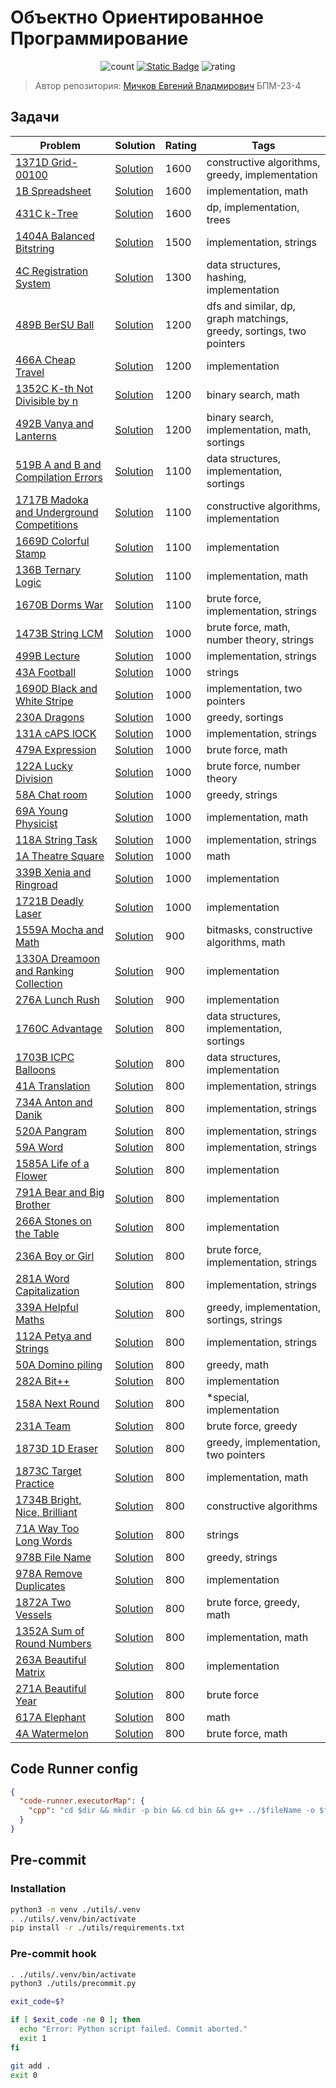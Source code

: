 # Объектно Ориентированное Программирование

<div align=center>

  ![count](https://img.shields.io/badge/Решено_задач-60-blue?style=for-the-badge)
  [![Static Badge](https://img.shields.io/badge/CodeForces_--_ParzivalEugene-black?style=for-the-badge&logo=codeforces&logoColor=white)](https://codeforces.com/profile/ParzivalEugene)
  ![rating](https://img.shields.io/badge/Средний_рейтинг-963-red?style=for-the-badge)

</div>

> Автор репозитория: [Мичков Евгений Владмирович](https://links.michkoff.com) БПМ-23-4

## Задачи

<!-- Start table -->
| Problem | Solution | Rating | Tags |
| --- | --- | --- | --- |
| [1371D Grid-00100](https://codeforces.com/problemset/problem/1371/D) | [Solution](https://github.com/ParzivalEugene/misis2024s-23-04-michkov-e-v/blob/master/prj.codeforces/1371d.cpp) | 1600 | constructive algorithms, greedy, implementation |
| [1B Spreadsheet](https://codeforces.com/problemset/problem/1/B) | [Solution](https://github.com/ParzivalEugene/misis2024s-23-04-michkov-e-v/blob/master/prj.codeforces/0001b.cpp) | 1600 | implementation, math |
| [431C k-Tree](https://codeforces.com/problemset/problem/431/C) | [Solution](https://github.com/ParzivalEugene/misis2024s-23-04-michkov-e-v/blob/master/prj.codeforces/0431c.cpp) | 1600 | dp, implementation, trees |
| [1404A Balanced Bitstring](https://codeforces.com/problemset/problem/1404/A) | [Solution](https://github.com/ParzivalEugene/misis2024s-23-04-michkov-e-v/blob/master/prj.codeforces/1404a.cpp) | 1500 | implementation, strings |
| [4C Registration System](https://codeforces.com/problemset/problem/4/C) | [Solution](https://github.com/ParzivalEugene/misis2024s-23-04-michkov-e-v/blob/master/prj.codeforces/0004c.cpp) | 1300 | data structures, hashing, implementation |
| [489B BerSU Ball](https://codeforces.com/problemset/problem/489/B) | [Solution](https://github.com/ParzivalEugene/misis2024s-23-04-michkov-e-v/blob/master/prj.codeforces/0489b.cpp) | 1200 | dfs and similar, dp, graph matchings, greedy, sortings, two pointers |
| [466A Cheap Travel](https://codeforces.com/problemset/problem/466/A) | [Solution](https://github.com/ParzivalEugene/misis2024s-23-04-michkov-e-v/blob/master/prj.codeforces/0466a.cpp) | 1200 | implementation |
| [1352C K-th Not Divisible by n](https://codeforces.com/problemset/problem/1352/C) | [Solution](https://github.com/ParzivalEugene/misis2024s-23-04-michkov-e-v/blob/master/prj.codeforces/1352c.cpp) | 1200 | binary search, math |
| [492B Vanya and Lanterns](https://codeforces.com/problemset/problem/492/B) | [Solution](https://github.com/ParzivalEugene/misis2024s-23-04-michkov-e-v/blob/master/prj.codeforces/0492b.cpp) | 1200 | binary search, implementation, math, sortings |
| [519B A and B and Compilation Errors](https://codeforces.com/problemset/problem/519/B) | [Solution](https://github.com/ParzivalEugene/misis2024s-23-04-michkov-e-v/blob/master/prj.codeforces/0519b.cpp) | 1100 | data structures, implementation, sortings |
| [1717B Madoka and Underground Competitions](https://codeforces.com/problemset/problem/1717/B) | [Solution](https://github.com/ParzivalEugene/misis2024s-23-04-michkov-e-v/blob/master/prj.codeforces/1717b.cpp) | 1100 | constructive algorithms, implementation |
| [1669D Colorful Stamp](https://codeforces.com/problemset/problem/1669/D) | [Solution](https://github.com/ParzivalEugene/misis2024s-23-04-michkov-e-v/blob/master/prj.codeforces/1669d.cpp) | 1100 | implementation |
| [136B Ternary Logic](https://codeforces.com/problemset/problem/136/B) | [Solution](https://github.com/ParzivalEugene/misis2024s-23-04-michkov-e-v/blob/master/prj.codeforces/0136b.cpp) | 1100 | implementation, math |
| [1670B Dorms War](https://codeforces.com/problemset/problem/1670/B) | [Solution](https://github.com/ParzivalEugene/misis2024s-23-04-michkov-e-v/blob/master/prj.codeforces/1670b.cpp) | 1100 | brute force, implementation, strings |
| [1473B String LCM](https://codeforces.com/problemset/problem/1473/B) | [Solution](https://github.com/ParzivalEugene/misis2024s-23-04-michkov-e-v/blob/master/prj.codeforces/1473b.cpp) | 1000 | brute force, math, number theory, strings |
| [499B Lecture](https://codeforces.com/problemset/problem/499/B) | [Solution](https://github.com/ParzivalEugene/misis2024s-23-04-michkov-e-v/blob/master/prj.codeforces/0499b.cpp) | 1000 | implementation, strings |
| [43A Football](https://codeforces.com/problemset/problem/43/A) | [Solution](https://github.com/ParzivalEugene/misis2024s-23-04-michkov-e-v/blob/master/prj.codeforces/0043a.cpp) | 1000 | strings |
| [1690D Black and White Stripe](https://codeforces.com/problemset/problem/1690/D) | [Solution](https://github.com/ParzivalEugene/misis2024s-23-04-michkov-e-v/blob/master/prj.codeforces/1690d.cpp) | 1000 | implementation, two pointers |
| [230A Dragons](https://codeforces.com/problemset/problem/230/A) | [Solution](https://github.com/ParzivalEugene/misis2024s-23-04-michkov-e-v/blob/master/prj.codeforces/0230a.cpp) | 1000 | greedy, sortings |
| [131A cAPS lOCK](https://codeforces.com/problemset/problem/131/A) | [Solution](https://github.com/ParzivalEugene/misis2024s-23-04-michkov-e-v/blob/master/prj.codeforces/0131a.cpp) | 1000 | implementation, strings |
| [479A Expression](https://codeforces.com/problemset/problem/479/A) | [Solution](https://github.com/ParzivalEugene/misis2024s-23-04-michkov-e-v/blob/master/prj.codeforces/0479a.cpp) | 1000 | brute force, math |
| [122A Lucky Division](https://codeforces.com/problemset/problem/122/A) | [Solution](https://github.com/ParzivalEugene/misis2024s-23-04-michkov-e-v/blob/master/prj.codeforces/0122a.cpp) | 1000 | brute force, number theory |
| [58A Chat room](https://codeforces.com/problemset/problem/58/A) | [Solution](https://github.com/ParzivalEugene/misis2024s-23-04-michkov-e-v/blob/master/prj.codeforces/0058a.cpp) | 1000 | greedy, strings |
| [69A Young Physicist](https://codeforces.com/problemset/problem/69/A) | [Solution](https://github.com/ParzivalEugene/misis2024s-23-04-michkov-e-v/blob/master/prj.codeforces/0069a.cpp) | 1000 | implementation, math |
| [118A String Task](https://codeforces.com/problemset/problem/118/A) | [Solution](https://github.com/ParzivalEugene/misis2024s-23-04-michkov-e-v/blob/master/prj.codeforces/0118a.cpp) | 1000 | implementation, strings |
| [1A Theatre Square](https://codeforces.com/problemset/problem/1/A) | [Solution](https://github.com/ParzivalEugene/misis2024s-23-04-michkov-e-v/blob/master/prj.codeforces/0001a.cpp) | 1000 | math |
| [339B Xenia and Ringroad](https://codeforces.com/problemset/problem/339/B) | [Solution](https://github.com/ParzivalEugene/misis2024s-23-04-michkov-e-v/blob/master/prj.codeforces/0339b.cpp) | 1000 | implementation |
| [1721B Deadly Laser](https://codeforces.com/problemset/problem/1721/B) | [Solution](https://github.com/ParzivalEugene/misis2024s-23-04-michkov-e-v/blob/master/prj.codeforces/1721b.cpp) | 1000 | implementation |
| [1559A Mocha and Math](https://codeforces.com/problemset/problem/1559/A) | [Solution](https://github.com/ParzivalEugene/misis2024s-23-04-michkov-e-v/blob/master/prj.codeforces/1559a.cpp) | 900 | bitmasks, constructive algorithms, math |
| [1330A Dreamoon and Ranking Collection](https://codeforces.com/problemset/problem/1330/A) | [Solution](https://github.com/ParzivalEugene/misis2024s-23-04-michkov-e-v/blob/master/prj.codeforces/1330a.cpp) | 900 | implementation |
| [276A Lunch Rush](https://codeforces.com/problemset/problem/276/A) | [Solution](https://github.com/ParzivalEugene/misis2024s-23-04-michkov-e-v/blob/master/prj.codeforces/0276a.cpp) | 900 | implementation |
| [1760C Advantage](https://codeforces.com/problemset/problem/1760/C) | [Solution](https://github.com/ParzivalEugene/misis2024s-23-04-michkov-e-v/blob/master/prj.codeforces/1760c.cpp) | 800 | data structures, implementation, sortings |
| [1703B ICPC Balloons](https://codeforces.com/problemset/problem/1703/B) | [Solution](https://github.com/ParzivalEugene/misis2024s-23-04-michkov-e-v/blob/master/prj.codeforces/1703b.cpp) | 800 | data structures, implementation |
| [41A Translation](https://codeforces.com/problemset/problem/41/A) | [Solution](https://github.com/ParzivalEugene/misis2024s-23-04-michkov-e-v/blob/master/prj.codeforces/0041a.cpp) | 800 | implementation, strings |
| [734A Anton and Danik](https://codeforces.com/problemset/problem/734/A) | [Solution](https://github.com/ParzivalEugene/misis2024s-23-04-michkov-e-v/blob/master/prj.codeforces/0734a.cpp) | 800 | implementation, strings |
| [520A Pangram](https://codeforces.com/problemset/problem/520/A) | [Solution](https://github.com/ParzivalEugene/misis2024s-23-04-michkov-e-v/blob/master/prj.codeforces/0520a.cpp) | 800 | implementation, strings |
| [59A Word](https://codeforces.com/problemset/problem/59/A) | [Solution](https://github.com/ParzivalEugene/misis2024s-23-04-michkov-e-v/blob/master/prj.codeforces/0059a.cpp) | 800 | implementation, strings |
| [1585A Life of a Flower](https://codeforces.com/problemset/problem/1585/A) | [Solution](https://github.com/ParzivalEugene/misis2024s-23-04-michkov-e-v/blob/master/prj.codeforces/1585a.cpp) | 800 | implementation |
| [791A Bear and Big Brother](https://codeforces.com/problemset/problem/791/A) | [Solution](https://github.com/ParzivalEugene/misis2024s-23-04-michkov-e-v/blob/master/prj.codeforces/0791a.cpp) | 800 | implementation |
| [266A Stones on the Table](https://codeforces.com/problemset/problem/266/A) | [Solution](https://github.com/ParzivalEugene/misis2024s-23-04-michkov-e-v/blob/master/prj.codeforces/0266a.cpp) | 800 | implementation |
| [236A Boy or Girl](https://codeforces.com/problemset/problem/236/A) | [Solution](https://github.com/ParzivalEugene/misis2024s-23-04-michkov-e-v/blob/master/prj.codeforces/0236a.cpp) | 800 | brute force, implementation, strings |
| [281A Word Capitalization](https://codeforces.com/problemset/problem/281/A) | [Solution](https://github.com/ParzivalEugene/misis2024s-23-04-michkov-e-v/blob/master/prj.codeforces/0281a.cpp) | 800 | implementation, strings |
| [339A Helpful Maths](https://codeforces.com/problemset/problem/339/A) | [Solution](https://github.com/ParzivalEugene/misis2024s-23-04-michkov-e-v/blob/master/prj.codeforces/0339a.cpp) | 800 | greedy, implementation, sortings, strings |
| [112A Petya and Strings](https://codeforces.com/problemset/problem/112/A) | [Solution](https://github.com/ParzivalEugene/misis2024s-23-04-michkov-e-v/blob/master/prj.codeforces/0112a.cpp) | 800 | implementation, strings |
| [50A Domino piling](https://codeforces.com/problemset/problem/50/A) | [Solution](https://github.com/ParzivalEugene/misis2024s-23-04-michkov-e-v/blob/master/prj.codeforces/0050a.cpp) | 800 | greedy, math |
| [282A Bit++](https://codeforces.com/problemset/problem/282/A) | [Solution](https://github.com/ParzivalEugene/misis2024s-23-04-michkov-e-v/blob/master/prj.codeforces/0282a.cpp) | 800 | implementation |
| [158A Next Round](https://codeforces.com/problemset/problem/158/A) | [Solution](https://github.com/ParzivalEugene/misis2024s-23-04-michkov-e-v/blob/master/prj.codeforces/0158a.cpp) | 800 | *special, implementation |
| [231A Team](https://codeforces.com/problemset/problem/231/A) | [Solution](https://github.com/ParzivalEugene/misis2024s-23-04-michkov-e-v/blob/master/prj.codeforces/0231a.cpp) | 800 | brute force, greedy |
| [1873D 1D Eraser](https://codeforces.com/problemset/problem/1873/D) | [Solution](https://github.com/ParzivalEugene/misis2024s-23-04-michkov-e-v/blob/master/prj.codeforces/1873d.cpp) | 800 | greedy, implementation, two pointers |
| [1873C Target Practice](https://codeforces.com/problemset/problem/1873/C) | [Solution](https://github.com/ParzivalEugene/misis2024s-23-04-michkov-e-v/blob/master/prj.codeforces/1873c.cpp) | 800 | implementation, math |
| [1734B Bright, Nice, Brilliant](https://codeforces.com/problemset/problem/1734/B) | [Solution](https://github.com/ParzivalEugene/misis2024s-23-04-michkov-e-v/blob/master/prj.codeforces/1734b.cpp) | 800 | constructive algorithms |
| [71A Way Too Long Words](https://codeforces.com/problemset/problem/71/A) | [Solution](https://github.com/ParzivalEugene/misis2024s-23-04-michkov-e-v/blob/master/prj.codeforces/0071a.cpp) | 800 | strings |
| [978B File Name](https://codeforces.com/problemset/problem/978/B) | [Solution](https://github.com/ParzivalEugene/misis2024s-23-04-michkov-e-v/blob/master/prj.codeforces/0978b.cpp) | 800 | greedy, strings |
| [978A Remove Duplicates](https://codeforces.com/problemset/problem/978/A) | [Solution](https://github.com/ParzivalEugene/misis2024s-23-04-michkov-e-v/blob/master/prj.codeforces/0978a.cpp) | 800 | implementation |
| [1872A Two Vessels](https://codeforces.com/problemset/problem/1872/A) | [Solution](https://github.com/ParzivalEugene/misis2024s-23-04-michkov-e-v/blob/master/prj.codeforces/1872a.cpp) | 800 | brute force, greedy, math |
| [1352A Sum of Round Numbers](https://codeforces.com/problemset/problem/1352/A) | [Solution](https://github.com/ParzivalEugene/misis2024s-23-04-michkov-e-v/blob/master/prj.codeforces/1352a.cpp) | 800 | implementation, math |
| [263A Beautiful Matrix](https://codeforces.com/problemset/problem/263/A) | [Solution](https://github.com/ParzivalEugene/misis2024s-23-04-michkov-e-v/blob/master/prj.codeforces/0263a.cpp) | 800 | implementation |
| [271A Beautiful Year](https://codeforces.com/problemset/problem/271/A) | [Solution](https://github.com/ParzivalEugene/misis2024s-23-04-michkov-e-v/blob/master/prj.codeforces/0271a.cpp) | 800 | brute force |
| [617A Elephant](https://codeforces.com/problemset/problem/617/A) | [Solution](https://github.com/ParzivalEugene/misis2024s-23-04-michkov-e-v/blob/master/prj.codeforces/0617a.cpp) | 800 | math |
| [4A Watermelon](https://codeforces.com/problemset/problem/4/A) | [Solution](https://github.com/ParzivalEugene/misis2024s-23-04-michkov-e-v/blob/master/prj.codeforces/0004a.cpp) | 800 | brute force, math |
<!-- End table -->

## Code Runner config

```json
{
  "code-runner.executorMap": {
    "cpp": "cd $dir && mkdir -p bin && cd bin && g++ ../$fileName -o $fileNameWithoutExt && ./$fileNameWithoutExt"
  }
}
```

## Pre-commit

### Installation

```bash
python3 -m venv ./utils/.venv
. ./utils/.venv/bin/activate
pip install -r ./utils/requirements.txt
```

### Pre-commit hook

```bash
. ./utils/.venv/bin/activate
python3 ./utils/precommit.py

exit_code=$?

if [ $exit_code -ne 0 ]; then
  echo "Error: Python script failed. Commit aborted."
  exit 1
fi

git add .
exit 0
```
